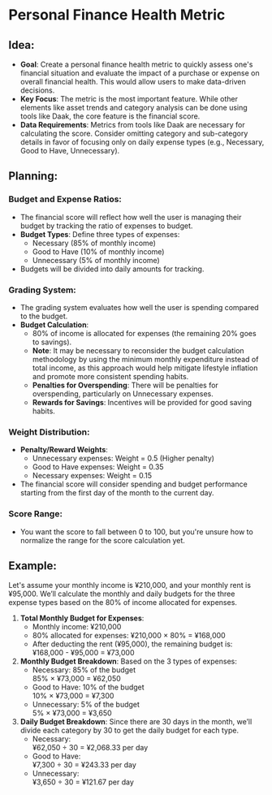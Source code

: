 # Personal Finance Health Metric

## Idea:
- **Goal**: Create a personal finance health metric to quickly assess one's financial situation and evaluate the impact of a purchase or expense on overall financial health. This would allow users to make data-driven decisions.
- **Key Focus**: The metric is the most important feature. While other elements like asset trends and category analysis can be done using tools like Daak, the core feature is the financial score.
- **Data Requirements**: Metrics from tools like Daak are necessary for calculating the score. Consider omitting category and sub-category details in favor of focusing only on daily expense types (e.g., Necessary, Good to Have, Unnecessary).

## Planning:
### Budget and Expense Ratios:
- The financial score will reflect how well the user is managing their budget by tracking the ratio of expenses to budget.
- **Budget Types**: Define three types of expenses:
  - Necessary (85% of monthly income)
  - Good to Have (10% of monthly income)
  - Unnecessary (5% of monthly income)
- Budgets will be divided into daily amounts for tracking.

### Grading System:
- The grading system evaluates how well the user is spending compared to the budget.
- **Budget Calculation**:
  - 80% of income is allocated for expenses (the remaining 20% goes to savings).
  - **Note**: It may be necessary to reconsider the budget calculation methodology by using the minimum monthly expenditure instead of total income, as this approach would help mitigate lifestyle inflation and promote more consistent spending habits.
  - **Penalties for Overspending**: There will be penalties for overspending, particularly on Unnecessary expenses.
  - **Rewards for Savings**: Incentives will be provided for good saving habits.

### Weight Distribution:
- **Penalty/Reward Weights**:
  - Unnecessary expenses: Weight = 0.5 (Higher penalty)
  - Good to Have expenses: Weight = 0.35
  - Necessary expenses: Weight = 0.15
- The financial score will consider spending and budget performance starting from the first day of the month to the current day.

### Score Range:
- You want the score to fall between 0 to 100, but you're unsure how to normalize the range for the score calculation yet.

## Example:
Let's assume your monthly income is ¥210,000, and your monthly rent is ¥95,000. We’ll calculate the monthly and daily budgets for the three expense types based on the 80% of income allocated for expenses.
1. **Total Monthly Budget for Expenses**:
   - Monthly income: ¥210,000
   - 80% allocated for expenses: ¥210,000 × 80% = ¥168,000
   - After deducting the rent (¥95,000), the remaining budget is:  
     ¥168,000 - ¥95,000 = ¥73,000
2. **Monthly Budget Breakdown**: Based on the 3 types of expenses:
   - Necessary: 85% of the budget  
     85% × ¥73,000 = ¥62,050
   - Good to Have: 10% of the budget  
     10% × ¥73,000 = ¥7,300
   - Unnecessary: 5% of the budget  
     5% × ¥73,000 = ¥3,650
3. **Daily Budget Breakdown**: Since there are 30 days in the month, we’ll divide each category by 30 to get the daily budget for each type.
   - Necessary:  
     ¥62,050 ÷ 30 = ¥2,068.33 per day
   - Good to Have:  
     ¥7,300 ÷ 30 = ¥243.33 per day
   - Unnecessary:  
     ¥3,650 ÷ 30 = ¥121.67 per day
```
